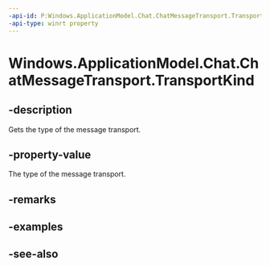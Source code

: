 ```yaml
---
-api-id: P:Windows.ApplicationModel.Chat.ChatMessageTransport.TransportKind
-api-type: winrt property
---
```


<!-- Property syntax
public Windows.ApplicationModel.Chat.ChatMessageTransportKind TransportKind { get; }
-->

# Windows.ApplicationModel.Chat.ChatMessageTransport.TransportKind

## -description
Gets the type of the message transport.

## -property-value
The type of the message transport.

## -remarks

## -examples

## -see-also
